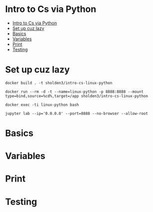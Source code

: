 # Intro to Cs via Python

- [Intro to Cs via Python](#intro-to-cs-via-python)
- [Set up cuz lazy](#set-up-cuz-lazy)
- [Basics](#basics)
- [Variables](#variables)
- [Print](#print)
- [Testing](#testing)

# Set up cuz lazy

```
docker build . -t sholden3/intro-cs-linux-python
```
```
docker run --rm -d -t --name=linux-python -p 8888:8888 --mount type=bind,source=%cd%,target=/app sholden3/intro-cs-linux-python
```
```
docker exec -ti linux-python bash
```
```
jupyter lab --ip='0.0.0.0' --port=8888 --no-browser --allow-root
```

# Basics

# Variables

# Print

# Testing